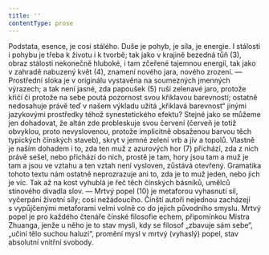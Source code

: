 ```yaml
---
title: ''
contentType: prose
---
```


<section>

Podstata, esence, je cosi stálého. Duše je pohyb, je síla, je energie. I stálosti i pohybu je třeba k životu i k tvorbě; tak jako v krajině bezedná tůň (3), obraz stálosti nekonečně hluboké, i tam zčeřené tajemnou energií, tak jako v zahradě nabuzený květ (4), znamení nového jara, nového zrození. — Prostřední sloka je v originálu vystavěna na soumezných jmenných výrazech; a tak není jasné, zda papoušek (5) ruší zelenavé jaro, protože křičí či protože na sebe poutá pozornost svou křiklavou barevností; ostatně nedosahuje právě teď v našem výkladu užitá „křiklavá barevnost“ jinými jazykovými prostředky téhož synestetického efektu? Stejné jako se můžeme jen dohadovat, že altán zde probleskuje svou červení (červeň je totiž obvyklou, proto nevyslovenou, protože implicitně obsaženou barvou těch typických čínských staveb), skryt v jemné zeleni vrb a jív a topolů. Vlastně je naším dohadem i to, zda ten muž z azurových hor (7) přichází, zda z nich právě sešel, nebo přichází do nich, prostě je tam, hory jsou tam a muž je tam a jsou ve vztahu a ten vztah není vysloven, zůstává otevřený. Gramatika tohoto textu nám ostatně neprozrazuje ani to, zda je to muž jeden, nebo jich je víc. Tak až na kost vyhublá je řeč těch čínských básníků, umělců stínového divadla slov. — Mrtvý popel (10) je metaforou vyhasnutí sil, vyčerpání životní síly; cosi nežádoucího. Čínští autoři nejednou zacházejí s vypůjčenými metaforami velmi volně co do jejich původního smyslu. Mrtvý popel je pro každého čtenáře čínské filosofie echem, připomínkou Mistra Zhuanga, jenže u něho je to stav mysli, kdy se filosof „zbavuje sám sebe“, „učiní tělo suchou haluzí“, promění mysl v mrtvý (vyhaslý) popel, stav absolutní vnitřní svobody.

</section>
